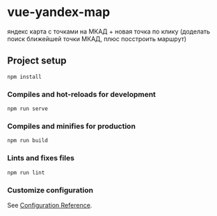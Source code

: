 # vue-yandex-map
яндекс карта с точками на МКАД + новая точка по клику
(доделать поиск ближейшей точки МКАД, плюс посстроить маршрут)

## Project setup
```
npm install
```

### Compiles and hot-reloads for development
```
npm run serve
```

### Compiles and minifies for production
```
npm run build
```

### Lints and fixes files
```
npm run lint
```

### Customize configuration
See [Configuration Reference](https://cli.vuejs.org/config/).
